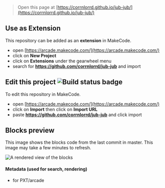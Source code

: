  


> Open this page at [https://corrnlorrd.github.io/jub-jub/](https://corrnlorrd.github.io/jub-jub/)

## Use as Extension

This repository can be added as an **extension** in MakeCode.

* open [https://arcade.makecode.com/](https://arcade.makecode.com/)
* click on **New Project**
* click on **Extensions** under the gearwheel menu
* search for **https://github.com/corrnlorrd/jub-jub** and import

## Edit this project ![Build status badge](https://github.com/corrnlorrd/jub-jub/workflows/MakeCode/badge.svg)

To edit this repository in MakeCode.

* open [https://arcade.makecode.com/](https://arcade.makecode.com/)
* click on **Import** then click on **Import URL**
* paste **https://github.com/corrnlorrd/jub-jub** and click import

## Blocks preview

This image shows the blocks code from the last commit in master.
This image may take a few minutes to refresh.

![A rendered view of the blocks](https://github.com/corrnlorrd/jub-jub/raw/master/.github/makecode/blocks.png)

#### Metadata (used for search, rendering)

* for PXT/arcade
<script src="https://makecode.com/gh-pages-embed.js"></script><script>makeCodeRender("{{ site.makecode.home_url }}", "{{ site.github.owner_name }}/{{ site.github.repository_name }}");</script>
